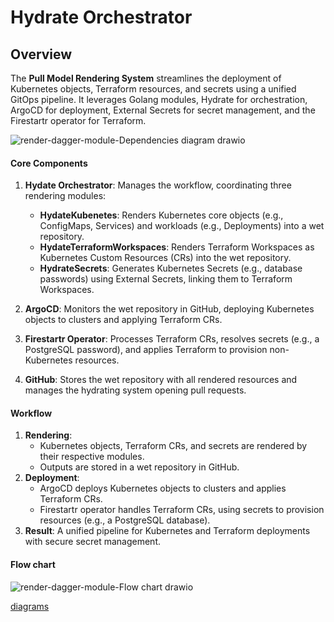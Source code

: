 # Hydrate Orchestrator

## Overview

The **Pull Model Rendering System** streamlines the deployment of Kubernetes objects, Terraform resources, and secrets using a unified GitOps pipeline. It leverages Golang modules, Hydrate for orchestration, ArgoCD for deployment, External Secrets for secret management, and the Firestartr operator for Terraform.

![render-dagger-module-Dependencies diagram drawio](https://github.com/user-attachments/assets/3dbb698f-0ebe-4fc7-9471-1d3a98bf1dc1)

#### Core Components
1. **Hydate Orchestrator**: Manages the workflow, coordinating three rendering modules:
   - **HydateKubenetes**: Renders Kubernetes core objects (e.g., ConfigMaps, Services) and workloads (e.g., Deployments) into a wet repository.
   - **HydateTerraformWorkspaces**: Renders Terraform Workspaces as Kubernetes Custom Resources (CRs) into the wet repository.
   - **HydrateSecrets**: Generates Kubernetes Secrets (e.g., database passwords) using External Secrets, linking them to Terraform Workspaces.

2. **ArgoCD**: Monitors the wet repository in GitHub, deploying Kubernetes objects to clusters and applying Terraform CRs.

3. **Firestartr Operator**: Processes Terraform CRs, resolves secrets (e.g., a PostgreSQL password), and applies Terraform to provision non-Kubernetes resources.

4. **GitHub**: Stores the wet repository with all rendered resources and manages the hydrating system opening pull requests.

#### Workflow
1. **Rendering**:
   - Kubernetes objects, Terraform CRs, and secrets are rendered by their respective modules.
   - Outputs are stored in a wet repository in GitHub.
2. **Deployment**:
   - ArgoCD deploys Kubernetes objects to clusters and applies Terraform CRs.
   - Firestartr operator handles Terraform CRs, using secrets to provision resources (e.g., a PostgreSQL database).
3. **Result**: A unified pipeline for Kubernetes and Terraform deployments with secure secret management.

#### Flow chart
![render-dagger-module-Flow chart drawio](https://github.com/user-attachments/assets/184d5660-2cf5-472f-a66b-e0190f8d2abc)

[diagrams](https://app.diagrams.net/?src=about#G1KiCY57g_N5B6txxDpM-eVw5R-vl9NQCr#%7B%22pageId%22%3A%22BWRnRSUX-oT4-0keMzf5%22%7D)
